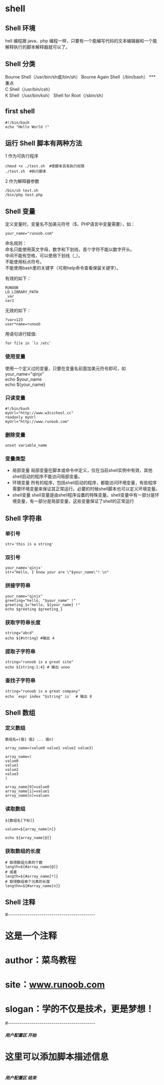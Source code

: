 # shell

## Shell 环境
hell 编程跟 java、php 编程一样，只要有一个能编写代码的文本编辑器和一个能解释执行的脚本解释器就可以了。
## Shell 分类
Bourne Shell（/usr/bin/sh或/bin/sh） 
Bourne Again Shell（/bin/bash） *** 重点  
C Shell（/usr/bin/csh）  
K Shell（/usr/bin/ksh） 
Shell for Root（/sbin/sh）  

## first shell 
```
#!/bin/bash
echo "Hello World !"

```
## 运行 Shell 脚本有两种方法
1  作为可执行程序
```
chmod +x ./test.sh  #使脚本具有执行权限
./test.sh  #执行脚本

```
2  作为解释器参数

```
/bin/sh test.sh
/bin/php test.php
```
## Shell 变量  
定义变量时，变量名不加美元符号（$，PHP语言中变量需要），如：  
```
your_name="runoob.com"
```
命名规则：  
命名只能使用英文字母，数字和下划线，首个字符不能以数字开头。  
中间不能有空格，可以使用下划线（_）。  
不能使用标点符号。   
不能使用bash里的关键字（可用help命令查看保留关键字）。   

有效的如下：  
```
RUNOOB
LD_LIBRARY_PATH
_var
var2
```
无效的如下：  
```
?var=123
user*name=runoob

```
用语句进行赋值:  
```
for file in `ls /etc`
```
### 使用变量 
 使用一个定义过的变量，只要在变量名前面加美元符号即可，如     
 your_name="qinjx"  
 echo $your_name  
 echo ${your_name}  
 
### 只读变量
```
#!/bin/bash
myUrl="http://www.w3cschool.cc"
readonly myUrl
myUrl="http://www.runoob.com"

```
### 删除变量
```
unset variable_name
```

### 变量类型
* 局部变量 局部变量在脚本或命令中定义，仅在当前shell实例中有效，其他shell启动的程序不能访问局部变量。
* 环境变量 所有的程序，包括shell启动的程序，都能访问环境变量，有些程序需要环境变量来保证其正常运行。必要的时候shell脚本也可以定义环境变量。
* shell变量 shell变量是由shell程序设置的特殊变量。shell变量中有一部分是环境变量，有一部分是局部变量，这些变量保证了shell的正常运行

## Shell 字符串
### 单引号
```
str='this is a string'
```
### 双引号
```
your_name='qinjx'
str="Hello, I know your are \"$your_name\"! \n"
```
### 拼接字符串
```
your_name="qinjx"
greeting="hello, "$your_name" !"
greeting_1="hello, ${your_name} !"
echo $greeting $greeting_1

```
### 获取字符串长度

```
string="abcd"
echo ${#string} #输出 4
```
### 提取子字符串
```
string="runoob is a great site"
echo ${string:1:4} # 输出 unoo
```
### 查找子字符串
```
string="runoob is a great company"
echo `expr index "$string" is`  # 输出 8
```
## Shell 数组

### 定义数组
```
数组名=(值1 值2 ... 值n)  

array_name=(value0 value1 value2 value3)

array_name=(
value0
value1
value2
value3
)

array_name[0]=value0
array_name[1]=value1
array_name[n]=valuen

```
### 读取数组
```
${数组名[下标]}

valuen=${array_name[n]}

echo ${array_name[@]} 
```
### 获取数组的长度
```
# 取得数组元素的个数
length=${#array_name[@]}
# 或者
length=${#array_name[*]}
# 取得数组单个元素的长度
lengthn=${#array_name[n]}

```
## Shell 注释
#--------------------------------------------
# 这是一个注释
# author：菜鸟教程
# site：www.runoob.com
# slogan：学的不仅是技术，更是梦想！
#--------------------------------------------
##### 用户配置区 开始 #####
#
#
# 这里可以添加脚本描述信息
# 
#
##### 用户配置区 结束  #####

```





